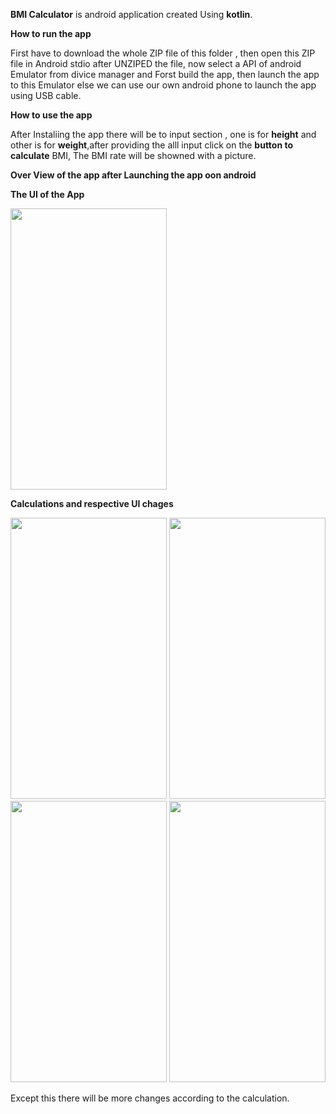 **BMI Calculator** is android application created Using **kotlin**.

**How to run the app**

First have to download the whole ZIP file of this folder , then open this ZIP file in Android stdio after UNZIPED the file, now select a API of android Emulator from divice manager and Forst build the app, then launch the app to this Emulator
else we can use our own android phone to launch the app using USB cable.

**How to use the app**

After Instaliing the app there will be to input section , one is for **height** and other is for **weight**,after providing the alll input click on the **button to calculate**
BMI, The BMI rate will be showned with a picture.

**Over View of the app after Launching the app oon android**

**The UI of the App**

<img src="https://github.com/Chayandev/ProjectedTech/blob/main/BMICalculator/Readme_Image/photo_2022-10-06_11-49-34.jpg" width="250" height="450">


**Calculations and respective UI chages**

<img src="https://github.com/Chayandev/ProjectedTech/blob/main/BMICalculator/Readme_Image/photo_2022-10-06_11-49-37.jpg" width="250" height="450">

<img src="https://github.com/Chayandev/ProjectedTech/blob/main/BMICalculator/Readme_Image/photo_2022-10-06_11-49-41.jpg" width="250" height="450">

<img src="https://github.com/Chayandev/ProjectedTech/blob/main/BMICalculator/Readme_Image/photo_2022-10-06_11-49-44.jpg" width="250" height="450">

<img src="https://github.com/Chayandev/ProjectedTech/blob/main/BMICalculator/Readme_Image/photo_2022-10-06_11-49-47.jpg" width="250" height="450">


Except this there will be more changes according to the calculation.
